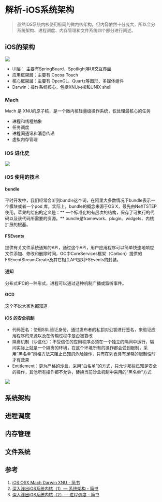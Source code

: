 # 解析-iOS系统架构

> 虽然iOS系统内核使用极简的微内核架构，但内容依然十分庞大，所以会分
系统架构、进程调度、内存管理和文件系统四个部分进行阐述。


## iOS的架构


![](https://pic-mike.oss-cn-hongkong.aliyuncs.com/Blog/20190216141730.png)

* UI层： 主要有SpringBoard、Spotlight等UI交互界面
* 应用框架层：主要有 Cocoa Touch
* 核心框架层：主要有 OpenGL、Quartz等图形、多媒体组件
* Darwin：操作系统核心，包括XNU内核和UNIX shell

### Mach

Mach 是 XNU的原子核，是一个微内核轻量级操作系统，仅处理最核心的任务

* 进程和线程抽象
* 任务调度
* 进程间通讯和消息传递
* 虚拟内存管理

### iOS 进化史

![](https://pic-mike.oss-cn-hongkong.aliyuncs.com/Blog/20190216141657.png)

### iOS 使用的技术


#### bundle

平时开发中，我们经常会听到bundle这个词，在阿里大多数情况下bundle表示一个模块或者一个pod 库。实际上，bundle的概念来源于OS X，最先由NeXTSTEP使用。苹果的给出的定义是：** 一个标准化的有层次的结构，保存了可执行的代码以及该代码所需要的资源。**
bundle是framework、plugin、widgets、内核扩展的根基。


#### FSEvents
提供有关文件系统通知的API，通过这个API，用户应用程序可以简单快速地响应文件添加、修改和删除时间，OC中CoreServices框架（Carbon）提供的FSEventStreamCreate及其它相关API是对FSEvents的封装。


####  通知


分布式IPC的一种形式，进程可以通过这种机制广播或监听事件。


####  GCD
这个不说大家也都知道


#### iOS 的安全机制

* 代码签名：使用SSL验证身份，通过发布者的私钥对公钥进行签名，来验证应用程序的来源以及在传输过程中是否被篡改
* 隔离机制（沙盒化）：不受信任的应用程序必须在一个独立的隔间中运行，隔间实际上就是一个隔离的环境，在这个环境所有的操作都会受到限制，采用“黑名单”风格方法来阻止已知的危险操作，只有在列表具有足够的限制性时才有效果
* Entitlement：更为严格的沙盒，采用“白名单”的方式，只允许那些已知是安全的操作，其他所有操作都不允许，替换当前沙盒机制中采用的“黑名单”方式

![](https://pic-mike.oss-cn-hongkong.aliyuncs.com/Blog/20190216141912.png)


## 系统架构


## 进程调度


## 内存管理


## 文件系统






## 参考

1. [iOS OSX Mach Darwin XNU - 简书](https://www.jianshu.com/p/d8d79912dd97)
2. [深入浅出iOS系统内核（1）— 系统架构 - 简书](https://www.jianshu.com/p/029cc1b039d6#1%20iOS%20%E8%BF%9B%E5%8C%96%E5%8F%B2)
3. [深入浅出iOS系统内核（2）— 进程调度 - 简书](https://www.jianshu.com/p/e56c3d28e77d)

